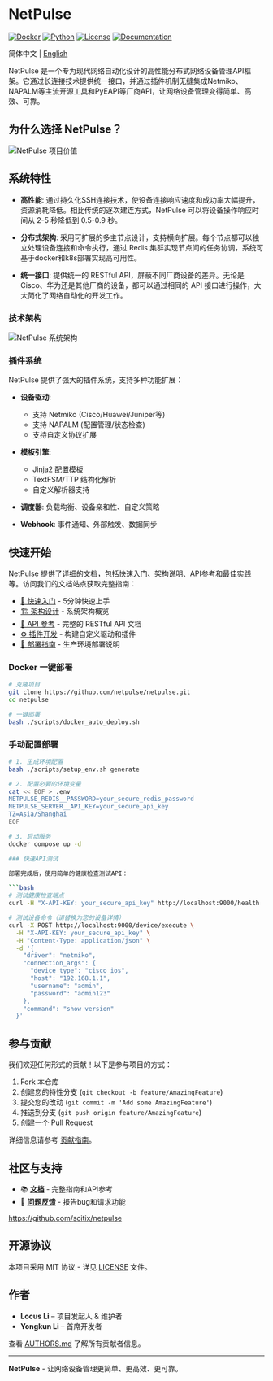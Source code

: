 # NetPulse

[![Docker](https://img.shields.io/badge/Docker-Ready-blue?logo=docker)](https://hub.docker.com)
[![Python](https://img.shields.io/badge/Python-3.12+-green?logo=python)](https://python.org)
[![License](https://img.shields.io/badge/License-MIT-blue)](LICENSE)
[![Documentation](https://img.shields.io/badge/Docs-ReadTheDocs-blue)](https://netpulse.readthedocs.io/)

简体中文 | [English](README.md)

NetPulse 是一个专为现代网络自动化设计的高性能分布式网络设备管理API框架。它通过长连接技术提供统一接口，并通过插件机制无缝集成Netmiko、NAPALM等主流开源工具和PyEAPI等厂商API，让网络设备管理变得简单、高效、可靠。

## 为什么选择 NetPulse？

![NetPulse 项目价值](docs/zh/assets/images/architecture/project-value-proposition.svg)

## 系统特性

* **高性能**: 通过持久化SSH连接技术，使设备连接响应速度和成功率大幅提升，资源消耗降低。相比传统的逐次建连方式，NetPulse 可以将设备操作响应时间从 2-5 秒降低到 0.5-0.9 秒。

* **分布式架构**: 采用可扩展的多主节点设计，支持横向扩展。每个节点都可以独立处理设备连接和命令执行，通过 Redis 集群实现节点间的任务协调，系统可基于docker和k8s部署实现高可用性。

* **统一接口**: 提供统一的 RESTful API，屏蔽不同厂商设备的差异。无论是 Cisco、华为还是其他厂商的设备，都可以通过相同的 API 接口进行操作，大大简化了网络自动化的开发工作。

### 技术架构

![NetPulse 系统架构](docs/zh/assets/images/architecture/workflow-overview111.svg)

### 插件系统

NetPulse 提供了强大的插件系统，支持多种功能扩展：

* **设备驱动**: 
  - 支持 Netmiko (Cisco/Huawei/Juniper等)
  - 支持 NAPALM (配置管理/状态检查)
  - 支持自定义协议扩展

* **模板引擎**: 
  - Jinja2 配置模板
  - TextFSM/TTP 结构化解析
  - 自定义解析器支持

* **调度器**: 负载均衡、设备亲和性、自定义策略

* **Webhook**: 事件通知、外部触发、数据同步

## 快速开始

NetPulse 提供了详细的文档，包括快速入门、架构说明、API参考和最佳实践等。访问我们的文档站点获取完整指南：

* [📖 快速入门](https://netpulse.readthedocs.io/zh/latest/getting-started/quick-start.html) - 5分钟快速上手
* [🏗️ 架构设计](https://netpulse.readthedocs.io/zh/latest/architecture/overview.html) - 系统架构概览
* [🔌 API 参考](https://netpulse.readthedocs.io/zh/latest/guides/api.html) - 完整的 RESTful API 文档
* [⚙️ 插件开发](https://netpulse.readthedocs.io/zh/latest/development/index.html) - 构建自定义驱动和插件
* [🚀 部署指南](https://netpulse.readthedocs.io/zh/latest/getting-started/deployment.html) - 生产环境部署说明

### Docker 一键部署

```bash
# 克隆项目
git clone https://github.com/netpulse/netpulse.git
cd netpulse

# 一键部署
bash ./scripts/docker_auto_deploy.sh
```

### 手动配置部署

```bash
# 1. 生成环境配置
bash ./scripts/setup_env.sh generate

# 2. 配置必要的环境变量
cat << EOF > .env
NETPULSE_REDIS__PASSWORD=your_secure_redis_password
NETPULSE_SERVER__API_KEY=your_secure_api_key
TZ=Asia/Shanghai
EOF

# 3. 启动服务
docker compose up -d

### 快速API测试

部署完成后，使用简单的健康检查测试API：

```bash
# 测试健康检查端点
curl -H "X-API-KEY: your_secure_api_key" http://localhost:9000/health

# 测试设备命令（请替换为您的设备详情）
curl -X POST http://localhost:9000/device/execute \
  -H "X-API-KEY: your_secure_api_key" \
  -H "Content-Type: application/json" \
  -d '{
    "driver": "netmiko",
    "connection_args": {
      "device_type": "cisco_ios",
      "host": "192.168.1.1",
      "username": "admin",
      "password": "admin123"
    },
    "command": "show version"
  }'
```

## 参与贡献

我们欢迎任何形式的贡献！以下是参与项目的方式：

1. Fork 本仓库
2. 创建您的特性分支 (`git checkout -b feature/AmazingFeature`)
3. 提交您的改动 (`git commit -m 'Add some AmazingFeature'`)
4. 推送到分支 (`git push origin feature/AmazingFeature`)
5. 创建一个 Pull Request

详细信息请参考 [贡献指南](CONTRIBUTING.md)。

## 社区与支持

* 📚 **[文档](https://netpulse.readthedocs.io/)** - 完整指南和API参考
* 🐛 **[问题反馈](https://github.com/scitix/netpulse/issues)** - 报告bug和请求功能

https://github.com/scitix/netpulse
## 开源协议

本项目采用 MIT 协议 - 详见 [LICENSE](LICENSE) 文件。

## 作者

* **Locus Li** – 项目发起人 & 维护者
* **Yongkun Li** – 首席开发者

查看 [AUTHORS.md](AUTHORS.md) 了解所有贡献者信息。

---

**NetPulse** - 让网络设备管理更简单、更高效、更可靠。 
